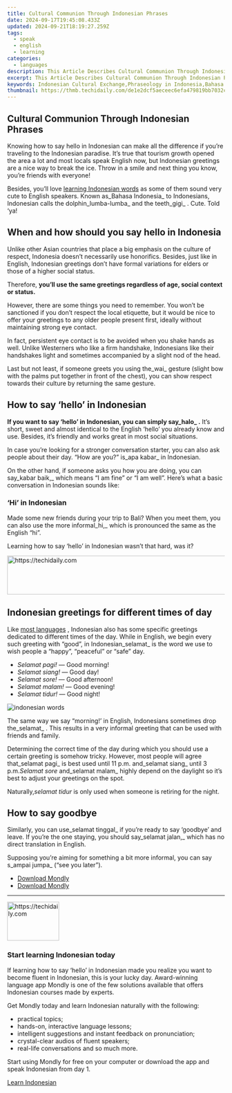 ```yaml
---
title: Cultural Communion Through Indonesian Phrases
date: 2024-09-17T19:45:08.433Z
updated: 2024-09-21T18:19:27.259Z
tags:
  - speak
  - english
  - learning
categories:
  - languages
description: This Article Describes Cultural Communion Through Indonesian Phrases
excerpt: This Article Describes Cultural Communion Through Indonesian Phrases
keywords: Indonesian Cultural Exchange,Phraseology in Indonesia,Bahasa Indonesia Communication,Indonesian Language Phrases,Cross-Cultural Understanding Through Indonesian,Social Integration with Indonesian Phrases,Indonesia's Linguistic Diversity and Unity
thumbnail: https://thmb.techidaily.com/de1e2dcf5aeceec6efa479819bb7032cddf48c94924e3a65a00624e5b7030be4.jpg
---
```


## Cultural Communion Through Indonesian Phrases

 Knowing how to say hello in Indonesian can make all the difference if you’re traveling to the Indonesian paradise. It’s true that tourism growth opened the area a lot and most locals speak English now, but Indonesian greetings are a nice way to break the ice. Throw in a smile and next thing you know, you’re friends with everyone!

 Besides, you’ll love [learning Indonesian words](https://app.adjust.io/5ixfg4k?campaign=blog-post-id-6912&fallback=https%3A%2F%2Fapp.mondly.com?avangate%5Fsrc=blog-post-id-6912?mother%5Flang=en%5Fus?target%5Flang=id&redirect%5Fandroid=https%3A%2F%2Fplay.google.com%2Fstore%2Fapps%2Fdetails%3Fid%3Dcom.atistudios.mondly.languages&redirect%5Fios=https%3A%2F%2Fitunes.apple.com%2Fapp%2Fid987873536&redirect%5Fmacos=https%3A%2F%2Fapp.mondly.com?avangate%5Fsrc=blog-post-id-6912?mother%5Flang=en%5Fus?target%5Flang=id) as some of them sound very cute to English speakers. Known as_Bahasa Indonesia_ to Indonesians, Indonesian calls the dolphin_lumba-lumba_ and the teeth_gigi_ . Cute. Told ‘ya!

## When and how should you say hello in Indonesia

 Unlike other Asian countries that place a big emphasis on the culture of respect, Indonesia doesn’t necessarily use honorifics. Besides, just like in English, Indonesian greetings don’t have formal variations for elders or those of a higher social status.

 Therefore, **you’ll use the same greetings regardless of age, social context or status.**

 However, there are some things you need to remember. You won’t be sanctioned if you don’t respect the local etiquette, but it would be nice to offer your greetings to any older people present first, ideally without maintaining strong eye contact.

 In fact, persistent eye contact is to be avoided when you shake hands as well. Unlike Westerners who like a firm handshake, Indonesians like their handshakes light and sometimes accompanied by a slight nod of the head.

 Last but not least, if someone greets you using the_wai_ gesture (slight bow with the palms put together in front of the chest), you can show respect towards their culture by returning the same gesture.

## How to say ‘hello’ in Indonesian

 **If you want to say ‘hello’ in Indonesian, you can simply say_halo_ .** It’s short, sweet and almost identical to the English ‘hello’ you already know and use. Besides, it’s friendly and works great in most social situations.

 In case you’re looking for a stronger conversation starter, you can also ask people about their day. “How are you?” is_apa kabar_ in Indonesian.

 On the other hand, if someone asks you how you are doing, you can say_kabar baik,_ which means “I am fine” or “I am well”. Here’s what a basic conversation in Indonesian sounds like:

### ‘Hi’ in Indonesian

 Made some new friends during your trip to Bali? When you meet them, you can also use the more informal_hi,_ which is pronounced the same as the English “hi”.

Learning how to say ‘hello’ in Indonesian wasn’t that hard, was it?

<!-- affiliate ads begin -->
<a href="https://appsumo.8odi.net/c/5597632/2144309/7443" target="_top" id="2144309">
  <img src="//a.impactradius-go.com/display-ad/7443-2144309" border="0" alt="https://techidaily.com" width="728" height="90"/>
</a>
<img height="0" width="0" src="https://appsumo.8odi.net/i/5597632/2144309/7443" style="position:absolute;visibility:hidden;" border="0" />
<!-- affiliate ads end -->

## Indonesian greetings for different times of day

 Like [most languages](https://shop.mondly.com/affiliate.php?ACCOUNT=ATISTUDI&AFFILIATE=108875&PATH=https://www.mondly.com?AFFILIATE=108875) , Indonesian also has some specific greetings dedicated to different times of the day. While in English, we begin every such greeting with “good”, in Indonesian_selamat_ is the word we use to wish people a “happy”, “peaceful” or “safe” day.

* _Selamat pagi!_  — Good morning!
* _Selamat siang!_ — Good day!
* _Selamat sore!_ — Good afternoon!
* _Selamat malam!_ — Good evening!
* _Selamat tidur!_ — Good night!

![indonesian words](https://edge.mondly.com/blog/wp-content/uploads/2022/07/indonesian-words.png "Hello In Indonesian: A Quick Guide To Indonesian Greetings 2")

 The same way we say “morning!’ in English, Indonesians sometimes drop the_selamat_ . This results in a very informal greeting that can be used with friends and family.

 Determining the correct time of the day during which you should use a certain greeting is somehow tricky. However, most people will agree that_selamat pagi_ is best used until 11 p.m. and_selamat siang_ until 3 p.m._Selamat sore_ and_selamat malam_ highly depend on the daylight so it’s best to adjust your greetings on the spot.

 Naturally,_selamat tidur_ is only used when someone is retiring for the night.

## How to say goodbye

 Similarly, you can use_selamat tinggal_ if you’re ready to say ‘goodbye’ and leave. If you’re the one staying, you should say_selamat jalan,_ which has no direct translation in English.

 Supposing you’re aiming for something a bit more informal, you can say s_ampai jumpa_ (“see you later”).

* [Download Mondly](https://www.facebook.com/sharer/sharer.php?u=https%3A%2F%2Fwww.mondly.com%2Fblog%2Fhello-in-indonesian%2F&t=Hello+in+Indonesian%3A+A+Quick+Guide+to+Indonesian+Greetings "Share on Facebook")
* [Download Mondly](https://shop.mondly.com/affiliate.php?ACCOUNT=ATISTUDI&AFFILIATE=108875&PATH=https://www.mondly.com?AFFILIATE=108875)

---

<!-- affiliate ads begin -->
<a href="https://aligracehair.sjv.io/c/5597632/2135348/19272" target="_top" id="2135348">
  <img src="//a.impactradius-go.com/display-ad/19272-2135348" border="0" alt="https://techidaily.com" width="120" height="90"/>
</a>
<img height="0" width="0" src="https://aligracehair.sjv.io/i/5597632/2135348/19272" style="position:absolute;visibility:hidden;" border="0" />
<!-- affiliate ads end -->

### Start learning Indonesian today

 If learning how to say ‘hello’ in Indonesian made you realize you want to become fluent in Indonesian, this is your lucky day. Award-winning language app Mondly is one of the few solutions available that offers Indonesian courses made by experts.

Get Mondly today and learn Indonesian naturally with the following:

* practical topics;
* hands-on, interactive language lessons;
* intelligent suggestions and instant feedback on pronunciation;
* crystal-clear audios of fluent speakers;
* real-life conversations and so much more.

 Start using Mondly for free on your computer or download the app and speak Indonesian from day 1.

[Learn Indonesian](https://adjt.mondly.com/5ixfg4k?campaign=blog-post-id-6912&fallback=https%3A%2F%2Fapp.mondly.com%3Futm%5Fmedium%3Dblog%5Fblog-post-id-6912%26utm%5Fsource%3Dblog-post-id-6912&redirect%5Fmacos=https%3A%2F%2Fapp.mondly.com%3Futm%5Fmedium%3Dblog%5Fblog-post-id-6912%26utm%5Fsource%3Dblog-post-id-6912&redirect%5Fandroid=https%3A%2F%2Fplay.google.com%2Fstore%2Fapps%2Fdetails%3Fid%3Dcom.atistudios.mondly.languages%3Futm%5Fmedium%3Dblog%5Fblog-post-id-6912%26utm%5Fsource%3Dblog-post-id-6912&redirect%5Fios=https%3A%2F%2Fapps.apple.com%2Fapp%2Fapple-store%2Fid987873536%3Fpt%3D78954800%26ct%3Dblog-post-id-6912%26mt%3D8 "Learn Indonesian")

<ins class="adsbygoogle"
     style="display:block"
     data-ad-format="autorelaxed"
     data-ad-client="ca-pub-7571918770474297"
     data-ad-slot="1223367746"></ins>

<ins class="adsbygoogle"
     style="display:block"
     data-ad-client="ca-pub-7571918770474297"
     data-ad-slot="8358498916"
     data-ad-format="auto"
     data-full-width-responsive="true"></ins>



